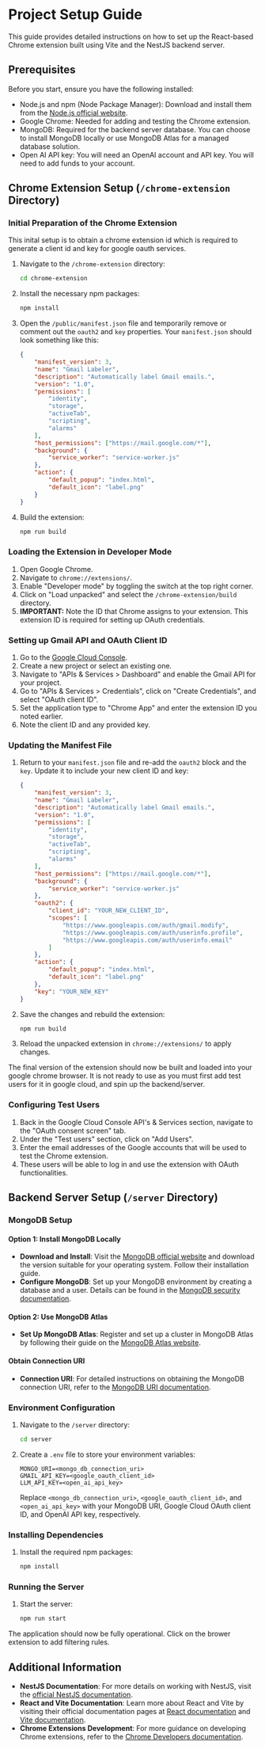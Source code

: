 # Project Setup Guide

This guide provides detailed instructions on how to set up the React-based Chrome extension built using Vite and the NestJS backend server.

## Prerequisites

Before you start, ensure you have the following installed:

-   Node.js and npm (Node Package Manager): Download and install them from the [Node.js official website](https://nodejs.org/).
-   Google Chrome: Needed for adding and testing the Chrome extension.
-   MongoDB: Required for the backend server database. You can choose to install MongoDB locally or use MongoDB Atlas for a managed database solution.
-   Open AI API key: You will need an OpenAI account and API key. You will need to add funds to your account.

## Chrome Extension Setup (`/chrome-extension` Directory)

### Initial Preparation of the Chrome Extension

This inital setup is to obtain a chrome extension id which is required to generate a client id and key for google oauth services.

1. Navigate to the `/chrome-extension` directory:
    ```sh
    cd chrome-extension
    ```
2. Install the necessary npm packages:
    ```sh
    npm install
    ```
3. Open the `/public/manifest.json` file and temporarily remove or comment out the `oauth2` and `key` properties. Your `manifest.json` should look something like this:
    ```json
    {
        "manifest_version": 3,
        "name": "Gmail Labeler",
        "description": "Automatically label Gmail emails.",
        "version": "1.0",
        "permissions": [
            "identity",
            "storage",
            "activeTab",
            "scripting",
            "alarms"
        ],
        "host_permissions": ["https://mail.google.com/*"],
        "background": {
            "service_worker": "service-worker.js"
        },
        "action": {
            "default_popup": "index.html",
            "default_icon": "label.png"
        }
    }
    ```
4. Build the extension:
    ```sh
    npm run build
    ```

### Loading the Extension in Developer Mode

1. Open Google Chrome.
2. Navigate to `chrome://extensions/`.
3. Enable "Developer mode" by toggling the switch at the top right corner.
4. Click on "Load unpacked" and select the `/chrome-extension/build` directory.
5. **IMPORTANT:** Note the ID that Chrome assigns to your extension. This extension ID is required for setting up OAuth credentials.

### Setting up Gmail API and OAuth Client ID

1. Go to the [Google Cloud Console](https://console.cloud.google.com/).
2. Create a new project or select an existing one.
3. Navigate to "APIs & Services > Dashboard" and enable the Gmail API for your project.
4. Go to "APIs & Services > Credentials", click on "Create Credentials", and select "OAuth client ID".
5. Set the application type to "Chrome App" and enter the extension ID you noted earlier.
6. Note the client ID and any provided key.

### Updating the Manifest File

1. Return to your `manifest.json` file and re-add the `oauth2` block and the `key`. Update it to include your new client ID and key:
    ```json
    {
        "manifest_version": 3,
        "name": "Gmail Labeler",
        "description": "Automatically label Gmail emails.",
        "version": "1.0",
        "permissions": [
            "identity",
            "storage",
            "activeTab",
            "scripting",
            "alarms"
        ],
        "host_permissions": ["https://mail.google.com/*"],
        "background": {
            "service_worker": "service-worker.js"
        },
        "oauth2": {
            "client_id": "YOUR_NEW_CLIENT_ID",
            "scopes": [
                "https://www.googleapis.com/auth/gmail.modify",
                "https://www.googleapis.com/auth/userinfo.profile",
                "https://www.googleapis.com/auth/userinfo.email"
            ]
        },
        "action": {
            "default_popup": "index.html",
            "default_icon": "label.png"
        },
        "key": "YOUR_NEW_KEY"
    }
    ```
2. Save the changes and rebuild the extension:
    ```sh
    npm run build
    ```
3. Reload the unpacked extension in `chrome://extensions/` to apply changes.

The final version of the extension should now be built and loaded into your google chrome browser. It is not ready to use as you must first add test users for it in google cloud, and spin up the backend/server.

### Configuring Test Users

1. Back in the Google Cloud Console API's & Services section, navigate to the "OAuth consent screen" tab.
2. Under the "Test users" section, click on "Add Users".
3. Enter the email addresses of the Google accounts that will be used to test the Chrome extension.
4. These users will be able to log in and use the extension with OAuth functionalities.

## Backend Server Setup (`/server` Directory)

### MongoDB Setup

#### Option 1: Install MongoDB Locally

-   **Download and Install**: Visit the [MongoDB official website](https://www.mongodb.com/try/download/community) and download the version suitable for your operating system. Follow their installation guide.
-   **Configure MongoDB**: Set up your MongoDB environment by creating a database and a user. Details can be found in the [MongoDB security documentation](https://docs.mongodb.com/manual/security/).

#### Option 2: Use MongoDB Atlas

-   **Set Up MongoDB Atlas**: Register and set up a cluster in MongoDB Atlas by following their guide on the [MongoDB Atlas website](https://www.mongodb.com/cloud/atlas/register).

#### Obtain Connection URI

-   **Connection URI**: For detailed instructions on obtaining the MongoDB connection URI, refer to the [MongoDB URI documentation](https://docs.mongodb.com/manual/reference/connection-string/).

### Environment Configuration

1. Navigate to the `/server` directory:
    ```sh
    cd server
    ```
2. Create a `.env` file to store your environment variables:
    ```plaintext
    MONGO_URI=<mongo_db_connection_uri>
    GMAIL_API_KEY=<google_oauth_client_id>
    LLM_API_KEY=<open_ai_api_key>
    ```
    Replace `<mongo_db_connection_uri>`, `<google_oauth_client_id>`, and `<open_ai_api_key>` with your MongoDB URI, Google Cloud OAuth client ID, and OpenAI API key, respectively.

### Installing Dependencies

1. Install the required npm packages:
    ```sh
    npm install
    ```

### Running the Server

1. Start the server:
    ```sh
    npm run start
    ```

The application should now be fully operational. Click on the brower extension to add filtering rules.

## Additional Information

-   **NestJS Documentation**: For more details on working with NestJS, visit the [official NestJS documentation](https://nestjs.com/).
-   **React and Vite Documentation**: Learn more about React and Vite by visiting their official documentation pages at [React documentation](https://reactjs.org/) and [Vite documentation](https://vitejs.dev/).
-   **Chrome Extensions Development**: For more guidance on developing Chrome extensions, refer to the [Chrome Developers documentation](https://developer.chrome.com/docs/extensions/mv3/getstarted/).
